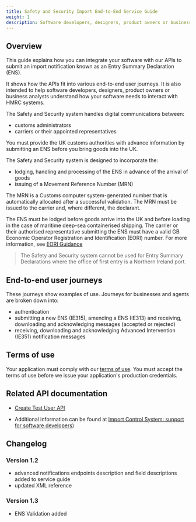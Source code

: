 ```yaml
---
title: Safety and Security Import End-to-End Service Guide
weight: 1
description: Software developers, designers, product owners or business analysts.
---
```


## Overview
 
This guide explains how you can integrate your software with our APIs to submit an import notification known as an Entry Summary Declaration (ENS).

It shows how the APIs fit into various end-to-end user journeys. It is also intended to help software developers, designers, product owners or business analysts understand how your software needs to interact with HMRC systems.

The Safety and Security system handles digital communications between:

* customs administrators
* carriers or their appointed representatives

You must provide the UK customs authorities with advance information by submitting an ENS before you bring goods into the UK.

The Safety and Security system is designed to incorporate the:

* lodging, handling and processing of the ENS in advance of the arrival of goods
* issuing of a Movement Reference Number (MRN)

The MRN is a Customs computer system-generated number that is automatically allocated after a successful validation. The MRN must be issued to the carrier and, where different, the declarant.

The ENS must be lodged before goods arrive into the UK and before loading in the case of maritime deep-sea containerised shipping.
The carrier or their authorised representative submitting the ENS must have a valid GB Economic Operator Registration and Identification (EORI) number.  For more information, see [EORI Guidance](https://www.gov.uk/eori)</br>

> The Safety and Security system cannot be used for Entry Summary Declarations where the office of first entry is 
> a Northern Ireland port.
 
## End-to-end user journeys

These journeys show examples of use. Journeys for businesses and agents are broken down into:

* authentication
* submitting a new ENS (IE315), amending a ENS (IE313) and receiving, downloading and acknowledging messages (accepted or rejected)
* receiving, downloading and acknowledging Advanced Intervention (IE351) notification messages

## Terms of use

Your application must comply with our [terms of use](https://developer.service.hmrc.gov.uk/api-documentation/docs/terms-of-use). You must accept the terms of use before we issue your application's production credentials.

## Related API documentation
<!--- Section owner: MTD Programme --->

* [Create Test User API](https://developer.service.hmrc.gov.uk/api-documentation/docs/api/service/api-platform-test-user/1.0)

* Additional information can be found at
 [Import Control System: support for software developers](https://www.gov.uk/government/collections/import-control-system-support-for-software-developers))

<!-- add the change log here -->
## Changelog

### Version 1.2

* advanced notifications endpoints description and field descriptions added to service guide
* updated XML reference

### Version 1.3

* ENS Validation added 
 

